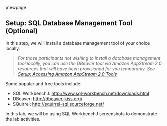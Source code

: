 \newpage

## Setup: SQL Database Management Tool (Optional)

In this step, we will install a database management tool of your choice locally.

> *For those participants not wishing to install a database management tool locally, you can use the DBeaver tool via Amazon AppStream 2.0 resources that will have been provisioned for you temporarily. See [Setup: Accessing Amazon AppStream 2.0 Tools](#setup-access-appstream-tools)*

Some popular and free tools include:

- SQL WorkbenchJ: <http://www.sql-workbench.net/downloads.html> 
- DBeaver: <http://dbeaver.jkiss.org/>
- SQuirrel: <http://squirrel-sql.sourceforge.net/>

In this lab, we will be using SQL WorkbenchJ screenshots to demonstrate the lab activities.